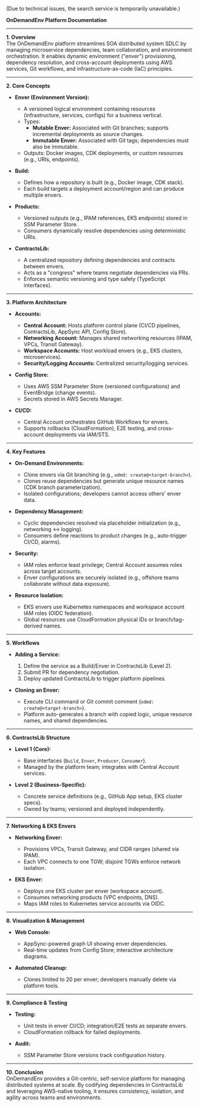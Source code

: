 (Due to technical issues, the search service is temporarily unavailable.)

**OnDemandEnv Platform Documentation**

---

**1. Overview**  
The OnDemandEnv platform streamlines SOA distributed system SDLC by managing microservice dependencies, team collaboration, and environment orchestration. It enables dynamic environment ("enver") provisioning, dependency resolution, and cross-account deployments using AWS services, Git workflows, and infrastructure-as-code (IaC) principles.

---

**2. Core Concepts**
- **Enver (Environment Version):**
   - A versioned logical environment containing resources (infrastructure, services, configs) for a business vertical.
   - Types:
      - **Mutable Enver:** Associated with Git branches; supports incremental deployments as source changes.
      - **Immutable Enver:** Associated with Git tags; dependencies must also be immutable.
   - Outputs: Docker images, CDK deployments, or custom resources (e.g., URIs, endpoints).

- **Build:**
   - Defines how a repository is built (e.g., Docker image, CDK stack).
   - Each build targets a deployment account/region and can produce multiple envers.

- **Products:**
   - Versioned outputs (e.g., IPAM references, EKS endpoints) stored in SSM Parameter Store.
   - Consumers dynamically resolve dependencies using deterministic URIs.

- **ContractsLib:**
   - A centralized repository defining dependencies and contracts between envers.
   - Acts as a "congress" where teams negotiate dependencies via PRs.
   - Enforces semantic versioning and type safety (TypeScript interfaces).

---

**3. Platform Architecture**
- **Accounts:**
   - **Central Account:** Hosts platform control plane (CI/CD pipelines, ContractsLib, AppSync API, Config Store).
   - **Networking Account:** Manages shared networking resources (IPAM, VPCs, Transit Gateway).
   - **Workspace Accounts:** Host workload envers (e.g., EKS clusters, microservices).
   - **Security/Logging Accounts:** Centralized security/logging services.

- **Config Store:**
   - Uses AWS SSM Parameter Store (versioned configurations) and EventBridge (change events).
   - Secrets stored in AWS Secrets Manager.

- **CI/CD:**
   - Central Account orchestrates GitHub Workflows for envers.
   - Supports rollbacks (CloudFormation), E2E testing, and cross-account deployments via IAM/STS.

---

**4. Key Features**
- **On-Demand Environments:**
   - Clone envers via Git branching (e.g., `odmd: create@<target-branch>`).
   - Clones reuse dependencies but generate unique resource names (CDK branch parameterization).
   - Isolated configurations; developers cannot access others' enver data.

- **Dependency Management:**
   - Cyclic dependencies resolved via placeholder initialization (e.g., networking ↔ logging).
   - Consumers define reactions to product changes (e.g., auto-trigger CI/CD, alarms).

- **Security:**
   - IAM roles enforce least privilege; Central Account assumes roles across target accounts.
   - Enver configurations are securely isolated (e.g., offshore teams collaborate without data exposure).

- **Resource Isolation:**
   - EKS envers use Kubernetes namespaces and workspace account IAM roles (OIDC federation).
   - Global resources use CloudFormation physical IDs or branch/tag-derived names.

---

**5. Workflows**
- **Adding a Service:**
   1. Define the service as a Build/Enver in ContractsLib (Level 2).
   2. Submit PR for dependency negotiation.
   3. Deploy updated ContractsLib to trigger platform pipelines.

- **Cloning an Enver:**
   - Execute CLI command or Git commit comment (`odmd: create@<target-branch>`).
   - Platform auto-generates a branch with copied logic, unique resource names, and shared dependencies.

---

**6. ContractsLib Structure**
- **Level 1 (Core):**
   - Base interfaces (`Build`, `Enver`, `Producer`, `Consumer`).
   - Managed by the platform team; integrates with Central Account services.

- **Level 2 (Business-Specific):**
   - Concrete service definitions (e.g., GitHub App setup, EKS cluster specs).
   - Owned by teams; versioned and deployed independently.

---

**7. Networking & EKS Envers**
- **Networking Enver:**
   - Provisions VPCs, Transit Gateway, and CIDR ranges (shared via IPAM).
   - Each VPC connects to one TGW; disjoint TGWs enforce network isolation.

- **EKS Enver:**
   - Deploys one EKS cluster per enver (workspace account).
   - Consumes networking products (VPC endpoints, DNS).
   - Maps IAM roles to Kubernetes service accounts via OIDC.

---

**8. Visualization & Management**
- **Web Console:**
   - AppSync-powered graph UI showing enver dependencies.
   - Real-time updates from Config Store; interactive architecture diagrams.

- **Automated Cleanup:**
   - Clones limited to 20 per enver; developers manually delete via platform tools.

---

**9. Compliance & Testing**
- **Testing:**
   - Unit tests in enver CI/CD; integration/E2E tests as separate envers.
   - CloudFormation rollback for failed deployments.

- **Audit:**
   - SSM Parameter Store versions track configuration history.

---

**10. Conclusion**  
OnDemandEnv provides a Git-centric, self-service platform for managing distributed systems at scale. By codifying dependencies in ContractsLib and leveraging AWS-native tooling, it ensures consistency, isolation, and agility across teams and environments.